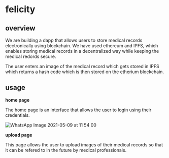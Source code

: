 # felicity
## overview 

We are building a dapp that allows users to store medical records electronically using blockchain. We have used ethereum and IPFS, which enables storing medical records in a decentralized way while keeping the medical redords secure.

The user enters an image of the medical record which gets stored in IPFS which returns a hash code which is then stored on the etherium blockchain. 


## usage 

**home page**

The home page is an interface that allows the user to login using their credentials. 

![WhatsApp Image 2021-05-09 at 11 54 00](https://user-images.githubusercontent.com/66299710/117670846-e1ce4f00-b1c5-11eb-8791-3178b374ec45.jpeg)

**upload page**

This page allows the user to upload images of their medical records so that it can be refered to in the future by medical professionals. 


